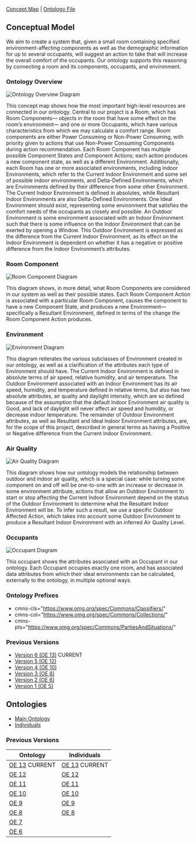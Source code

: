 [Concept Map](#conceptual-model) | [Ontology File](#ontologies) 

## Conceptual Model

We aim to create a system that, given a small room containing specified environment-affecting components as well as the demographic information for up to several occupants, will suggest an action to take that will increase the overall comfort of the occupants. Our ontology supports this reasoning by connecting a room and its components, occupants, and environment.


### Ontology Overview

![Ontology Overview Diagram](images/OE_1_IEQ_Management_System_ConceptualModel_1.PNG)

This concept map shows how the most important high-level resources are connected in our ontology. Central to our project is a Room, which has Room Components— objects in the room that have some effect on the room’s environment— and one or more Occupants, which have various characteristics from which we may calculate a comfort range. Room components are either Power Consuming or Non-Power Consuming, with priority given to actions that use Non-Power Consuming Components during action recommendation. Each Room Component has multiple possible Component States and Component Actions; each action produces a new component state, as well as a different Environment. Additionally, each Room has one or more associated environments, including Indoor Environments, which refer to the Current Indoor Environment and some set of possible indoor environments, and Delta-Defined Environments, which are Environments defined by their difference from some other Environment. The Current Indoor Environment is defined in absolutes, while Resultant Indoor Environments are also Delta-Defined Environments. One Ideal Environment should exist, representing some environment that satisfies the comfort needs of the occupants as closely and possible. An Outdoor Environment is some environment associated with an Indoor Environment such that there is some influence on the Indoor Environment that can be exerted by opening a Window. This Outdoor Environment is expressed as the difference from the Current Indoor Environment, as its effect on the Indoor Environment is dependent on whether it has a negative or positive difference from the Indoor Environment’s attributes.

### Room Component
![Room Component Diagram](images/OE_15_IEQ_Management_System_ConceptualModel_2.PNG)

This diagram shows, in more detail, what Room Components are considered in our system as well as their possible states. Each Room Component Action is associated with a particular Room Component, causes the component to have a new Component State, and produces a new Environment— specifically a Resultant Environment, defined in terms of the change the Room Component Action produces.

### Environment
![Environment Diagram](images/OE_15_IEQ_Management_System_ConceptualModel_3.PNG)

This diagram reiterates the various subclasses of Environment created in our ontology, as well as a clarification of the attributes each type of Environment should have. The Current Indoor Environment is defined in absolute terms of air speed, relative humidity, and air temperature. The Outdoor Environment associated with an Indoor Environment has its air speed, humidity, and temperature defined in relative terms, but also has two absolute attributes, air quality and daylight intensity, which are so defined because of the assumption that the default Indoor Environment air quality is Good, and lack of daylight will never affect air speed and humidity, or decrease indoor temperature. The remainder of Outdoor Environment attributes, as well as Resultant and Ideal Indoor Environment attributes, are, for the scope of this project, described in general terms as having a Positive or Negative difference from the Current Indoor Environment.

### Air Quality
![Air Quality Diagram](images/OE_15_IEQ_Management_System_ConceptualModel_4.PNG)

This diagram shows how our ontology models the relationship between outdoor and indoor air quality, which is a special case: while turning some component on and off will be one-to-one with an increase or decrease in some environment attribute, actions that allow an Outdoor Environment to start or stop affecting the Current Indoor Environment depend on the status of the Outdoor Environment to determine what the Resultant Indoor Environment will be. To infer such a result, we use a specific Outdoor Affected Action, which takes into account some Outdoor Environment to produce a Resultant Indoor Environment with an inferred Air Quality Level.

### Occupants
![Occupant Diagram](images/OE_15_IEQ_Management_System_ConceptualModel_5.PNG)

This occupant shows the attributes associated with an Occupant in our ontology. Each Occupant occupies exactly one room, and has associated data attributes from which their ideal environments can be calculated, externally to the ontology, in multiple optional ways.

### Ontology Prefixes
- cmns-cls="https://www.omg.org/spec/Commons/Classifiers/"
- cmns-col="https://www.omg.org/spec/Commons/Collections/"
- cmns-pts="https://www.omg.org/spec/Commons/PartiesAndSituations/"

### Previous Versions

- [Version 6 (OE 13)](https://docs.google.com/document/d/e/2PACX-1vQylY9mn8MdmqGYpoH_aO8xqncU3q8qgM0bVfN_cicqdNd_aeedkyW_PFIrupZSy_AX94yfTG0xE-EJ/pub) CURRENT
- [Version 5 (OE 12)](https://docs.google.com/document/d/e/2PACX-1vSw7lUhroHhFwmxZBdyKkvm6LnfRIOyQBr9keHI-LKNRx5j0NTQQxeY5LHw033ltmrAoSu5JqzxsjZ2/pub)
- [Version 4 (OE 10)](https://drive.google.com/file/d/1KBWr0WCVRvt_qdKMcTlZXjD_QgQer4YE/view?usp=sharing)
- [Version 3 (OE 8)](https://drive.google.com/file/d/1TKyZMECKkrVbj1IumNUA7Mr-ySvIPOyF/view?usp=sharing)
- [Version 2 (OE 6)](https://drive.google.com/file/d/1flNzd0NzZzrsa6nSemaQal0lpTnElB1l/view?usp=sharing)
- [Version 1 (OE 5)](https://drive.google.com/file/d/1yJqxKVTRcumLYXdhePVD13OTwe4al6JT/view?usp=sharing)


## Ontologies
- [Main Ontology][oe-current]
- [Individuals][oe-current-ind]

### Previous Versions

| Ontology                   | Individuals        |
|----------------------------|--------------------|
| [OE 13][oe-13-ont] CURRENT | [OE 13][oe-13-ind] CURRENT |
| [OE 12][oe-12-ont]         | [OE 12][oe-12-ind] |
| [OE 11][oe-11-ont]         | [OE 11][oe-11-ind] |
| [OE 10][oe-10-ont]         | [OE 10][oe-10-ind] |
| [OE 9][oe-9-ont]           | [OE 9][oe-9-ind]   |
| [OE 8][oe-8-ont]           | [OE 8][oe-8-ind]   |
| [OE 7][oe-7-ont]           |                    |
| [OE 6][oe-6-ont]           |                    |

[oe-current]: https://raw.githubusercontent.com/tetherless-world/ontology-engineering/indoor-environment-manager/oe2022/indoor-environment-manager/indoor-environment-manager.rdf
[oe-current-ind]: https://raw.githubusercontent.com/tetherless-world/ontology-engineering/indoor-environment-manager/oe2022/indoor-environment-manager/indoor-environment-manager-individuals.rdf

[oe-13-ont]: https://drive.google.com/file/d/1h9NlJgBPecFV3bnhgzx_Z4ZnwIR8DevD/view?usp=sharing
[oe-13-ind]: https://drive.google.com/file/d/1P3N7OYgSOJvUAa04GMwaPEmxjXh11Q8j/view?usp=sharing
[oe-12-ont]: https://drive.google.com/file/d/163wP6_7lnsurJFzRiVUyjKO954ZL0PIa/view?usp=sharing
[oe-12-ind]: https://drive.google.com/file/d/1OOd6jBaszlkFgTx0_n9utCOoqBs2COxM/view?usp=sharing
[oe-11-ont]: https://drive.google.com/file/d/1XtraM1W_y4D_L-pubxanNSri4vryW80t/view?usp=sharing
[oe-11-ind]: https://drive.google.com/file/d/1BlrUgyI8UzMUdmbOg-BKcu15iROlOkXJ/view?usp=sharing
[oe-10-ont]: https://drive.google.com/file/d/1BtQrXq5zChT-ZGwCXyW8THV615Ppe5o8/view?usp=sharing
[oe-10-ind]: https://drive.google.com/file/d/17Ie0SSndCoWPiWMl3wj7VhdtMU0AvML6/view?usp=sharing
[oe-9-ont]: https://drive.google.com/file/d/13iBBe-5aJmbTNVseWYV-ZhUIzVuZ3SMb/view?usp=sharing
[oe-9-ind]: https://drive.google.com/file/d/1XO-PXqexPTZ2O4cIBCV2Ccc0bhMNhBoE/view?usp=sharing
[oe-8-ont]: https://drive.google.com/file/d/1X9NW2gPrfn2bKI22yidyKDglUxtjOJCO/view?usp=sharing
[oe-8-ind]: https://drive.google.com/file/d/1qLbnwGmGNuiXDlMiTI534nDgBdnLOVHK/view?usp=sharing
[oe-7-ont]: https://drive.google.com/file/d/1y_wbfqx8kfL1v-gwhOmNouOI81pz6AY8/view?usp=sharing
[oe-6-ont]: https://drive.google.com/file/d/1xO0Oi_e_AuzzqE3LZpJdHwQkIVfQtHPt/view?usp=sharing
